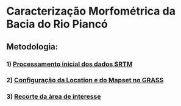 # Caracterização Morfométrica da Bacia do Rio Piancó

## Metodologia:


### 1) [Processamento inicial dos dados SRTM][1]

### 2) [Configuração da Location e do Mapset no GRASS][2]

### 3) [Recorte da área de interesse][3]


[1]:processamento_inicial.md

[2]:location_mapset.md

[3]:recorte.md








